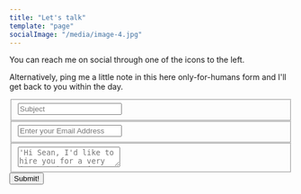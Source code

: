 ```yaml
---
title: "Let's talk"
template: "page"
socialImage: "/media/image-4.jpg"
---
```


You can reach me on social through one of the icons to the left.

Alternatively, ping me a little note in this here only-for-humans form and I'll get back to you within the day.

<form>
  <fieldset class="mb-1">
    <input class="form-control" type="text" placeholder="Subject">
  </fieldset>
  <fieldset class="mb-1">
    <input class="form-control" type="email" placeholder="Enter your Email Address">
  </fieldset>
  <fieldset class="mb-1">
    <textarea class="form-control" placeholder="'Hi Sean, I'd like to hire you for a very interesting project and I'm willing to pay you double market rate..'"></textarea>
  </fieldset>
  <button id="submit" class="btn">Submit!</button>
</form>

<link rel="stylesheet" href="https://stackpath.bootstrapcdn.com/bootstrap/4.5.0/css/bootstrap.min.css" integrity="sha384-9aIt2nRpC12Uk9gS9baDl411NQApFmC26EwAOH8WgZl5MYYxFfc+NcPb1dKGj7Sk" crossorigin="anonymous">
